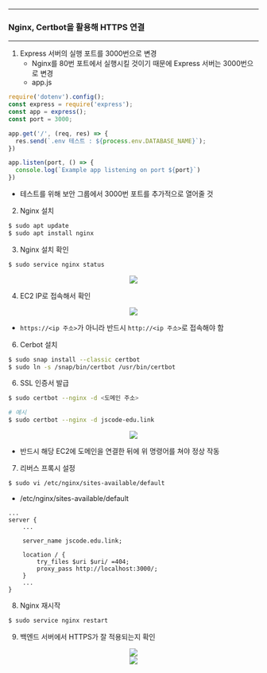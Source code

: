 -----
### Nginx, Certbot을 활용해 HTTPS 연결
-----
1. Express 서버의 실행 포트를 3000번으로 변경
   - Nginx를 80번 포트에서 실행시킬 것이기 때문에 Express 서버는 3000번으로 변경
   - app.js
```js
require('dotenv').config();
const express = require('express');
const app = express();
const port = 3000;

app.get('/', (req, res) => {
  res.send(`.env 테스트 : ${process.env.DATABASE_NAME}`);
})

app.listen(port, () => {
  console.log(`Example app listening on port ${port}`)
})
```
  - 테스트를 위해 보안 그룹에서 3000번 포트를 추가적으로 열어줄 것

2. Nginx 설치
```bash
$ sudo apt update
$ sudo apt install nginx
```

3. Nginx 설치 확인
```bash
$ sudo service nginx status
```
<div align="center">
<img src="https://github.com/user-attachments/assets/3bad8aef-deeb-4a3b-b62e-a59dff9301e6">
</div>

4. EC2 IP로 접속해서 확인
<div align="center">
<img src="https://github.com/user-attachments/assets/7617ba72-098b-4bd7-bfa0-a1678ee77ada">
</div>

   - ```https://<ip 주소>```가 아니라 반드시 ```http://<ip 주소>```로 접속해야 함

6. Cerbot 설치
```bash
$ sudo snap install --classic certbot
$ sudo ln -s /snap/bin/certbot /usr/bin/certbot
```

6. SSL 인증서 발급
```bash
$ sudo certbot --nginx -d <도메인 주소>

# 예시
$ sudo certbot --nginx -d jscode-edu.link
```
<div align="center">
<img src="https://github.com/user-attachments/assets/b6e19419-d993-44c1-9789-4f5e8d15a485">
</div>

  - 반드시 해당 EC2에 도메인을 연결한 뒤에 위 명령어를 쳐야 정상 작동

7. 리버스 프록시 설정
```bash
$ sudo vi /etc/nginx/sites-available/default
```
  - /etc/nginx/sites-available/default
```
...
server {
	...

	server_name jscode.edu.link;
	
	location / {
		try_files $uri $uri/ =404;
		proxy_pass http://localhost:3000/;
	}
	...
}
```

8. Nginx 재시작
```bash
$ sudo service nginx restart
```

9. 백엔드 서버에서 HTTPS가 잘 적용되는지 확인
<div align="center">
<img src="https://github.com/user-attachments/assets/a2170815-60f1-4f87-a025-3ce6b39ed24a">
</div>

<div align="center">
<img src="https://github.com/user-attachments/assets/347cdc1a-226d-4a31-a10d-55bbd06559f6">
</div>
